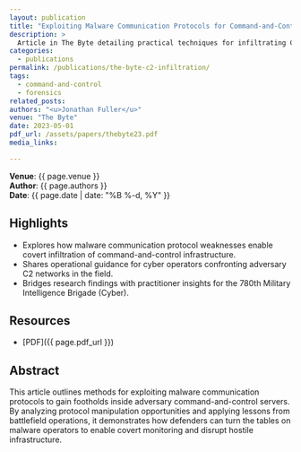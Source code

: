 ```yaml
---
layout: publication
title: "Exploiting Malware Communication Protocols for Command-and-Control Server Infiltration"
description: >
  Article in The Byte detailing practical techniques for infiltrating C2 infrastructure by abusing malware communication protocols.
categories:
  - publications
permalink: /publications/the-byte-c2-infiltration/
tags:
  - command-and-control
  - forensics
related_posts:
authors: "<u>Jonathan Fuller</u>"
venue: "The Byte"
date: 2023-05-01
pdf_url: /assets/papers/thebyte23.pdf
media_links:

---
```


**Venue**: {{ page.venue }}  
**Author**: {{ page.authors }}  
**Date**: {{ page.date | date: "%B %-d, %Y" }}

## Highlights

- Explores how malware communication protocol weaknesses enable covert infiltration of command-and-control infrastructure.
- Shares operational guidance for cyber operators confronting adversary C2 networks in the field.
- Bridges research findings with practitioner insights for the 780th Military Intelligence Brigade (Cyber).

## Resources

- [PDF]({{ page.pdf_url }})

## Abstract

This article outlines methods for exploiting malware communication protocols to gain footholds inside adversary command-and-control servers. By analyzing protocol manipulation opportunities and applying lessons from battlefield operations, it demonstrates how defenders can turn the tables on malware operators to enable covert monitoring and disrupt hostile infrastructure.

